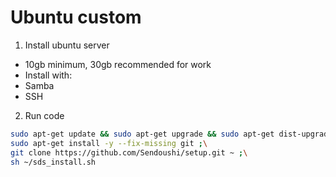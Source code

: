 # Ubuntu custom

1. Install ubuntu server
  - 10gb minimum, 30gb recommended for work
  - Install with:
  - Samba
  - SSH
2. Run code
  ```bash
  sudo apt-get update && sudo apt-get upgrade && sudo apt-get dist-upgrade; \
  sudo apt-get install -y --fix-missing git ;\
  git clone https://github.com/Sendoushi/setup.git ~ ;\
  sh ~/sds_install.sh
  ``` 
